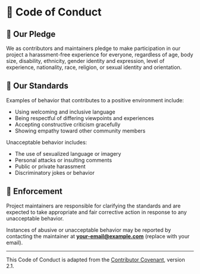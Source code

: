 # 📜 Code of Conduct

## 🌟 Our Pledge

We as contributors and maintainers pledge to make participation in our project a harassment-free experience for everyone, regardless of age, body size, disability, ethnicity, gender identity and expression, level of experience, nationality, race, religion, or sexual identity and orientation.

## 🤝 Our Standards

Examples of behavior that contributes to a positive environment include:
- Using welcoming and inclusive language
- Being respectful of differing viewpoints and experiences
- Accepting constructive criticism gracefully
- Showing empathy toward other community members

Unacceptable behavior includes:
- The use of sexualized language or imagery
- Personal attacks or insulting comments
- Public or private harassment
- Discriminatory jokes or behavior

## 📣 Enforcement

Project maintainers are responsible for clarifying the standards and are expected to take appropriate and fair corrective action in response to any unacceptable behavior.

Instances of abusive or unacceptable behavior may be reported by contacting the maintainer at **your-email@example.com** (replace with your email).

---

This Code of Conduct is adapted from the [Contributor Covenant](https://www.contributor-covenant.org), version 2.1.
